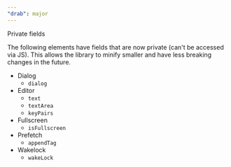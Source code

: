 ```yaml
---
"drab": major
---
```


Private fields

The following elements have fields that are now private (can't be accessed via JS). This allows the library to minify smaller and have less breaking changes in the future.

- Dialog
  - `dialog`
- Editor
  - `text`
  - `textArea`
  - `keyPairs`
- Fullscreen
  - `isFullscreen`
- Prefetch
  - `appendTag`
- Wakelock
  - `wakeLock`
